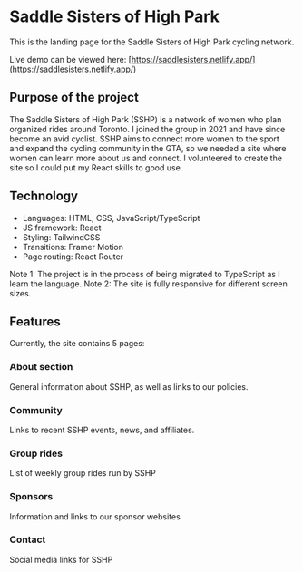 # Saddle Sisters of High Park

This is the landing page for the Saddle Sisters of High Park cycling network. 

Live demo can be viewed here: [https://saddlesisters.netlify.app/](https://saddlesisters.netlify.app/)

## Purpose of the project

The Saddle Sisters of High Park (SSHP) is a network of women who plan organized rides around Toronto. I joined the group in 2021 and have since become an avid cyclist. SSHP aims to connect more women to the sport and expand the cycling community in the GTA, so we needed a site where women can learn more about us and connect. I volunteered to create the site so I could put my React skills to good use.

## Technology
- Languages: HTML, CSS, JavaScript/TypeScript
- JS framework: React
- Styling: TailwindCSS
- Transitions: Framer Motion
- Page routing: React Router

Note 1: The project is in the process of being migrated to TypeScript as I learn the language. 
Note 2: The site is fully responsive for different screen sizes.

## Features

Currently, the site contains 5 pages:

### About section
General information about SSHP, as well as links to our policies.

### Community
Links to recent SSHP events, news, and affiliates.

### Group rides
List of weekly group rides run by SSHP

### Sponsors
Information and links to our sponsor websites

### Contact
Social media links for SSHP
